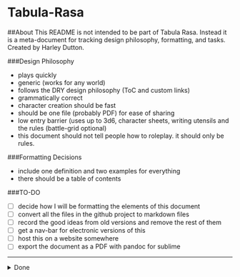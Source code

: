 # Tabula-Rasa
##About
This README is not intended to be part of Tabula Rasa. Instead it is a meta-document for tracking design philosophy, formatting, and tasks. Created by Harley Dutton.

###Design Philosophy
- plays quickly
- generic (works for any world)
- follows the DRY design philosophy (ToC and custom links)
- grammatically correct
- character creation should be fast
- should be one file (probably PDF) for ease of sharing
- low entry barrier (uses up to 3d6, character sheets, writing utensils and the rules (battle-grid optional)
- this document should not tell people how to roleplay. it should only be rules.

###Formatting Decisions
- include one definition and two examples for everything
- there should be a table of contents

###TO-DO
- [ ] decide how I will be formatting the elements of this document
- [ ] convert all the files in the github project to markdown files
- [ ] record the good ideas from old versions and remove the rest of them
- [ ] get a nav-bar for electronic versions of this
- [ ] host this on a website somewhere
- [ ] export the document as a PDF with pandoc for sublime
***
<details><summary>Done</summary>
<p>

- [x] learn markdown formatting
- [x] version project with github
- [x] find a grammar checker (in sublime preferences > settings > "spell_check":true)
</p>
</details>

